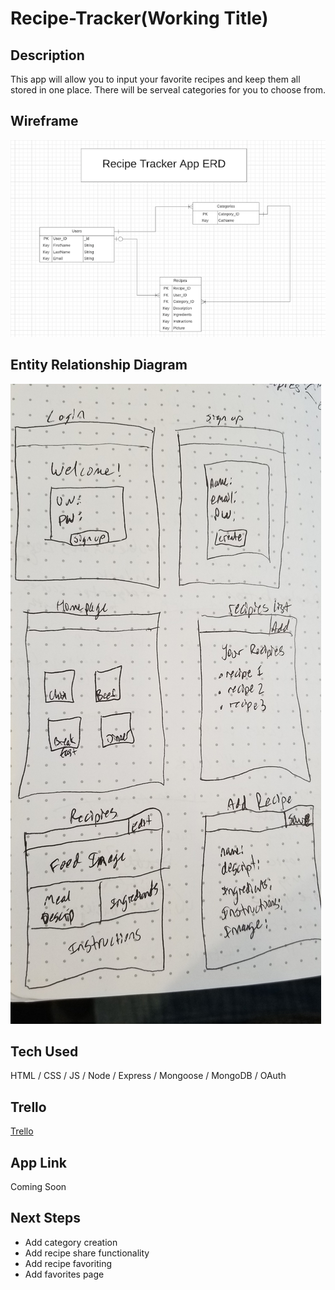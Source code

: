 # Recipe-Tracker(Working Title)

## Description
This app will allow you to input your favorite recipes and keep them all stored in one place.  There will be serveal categories for you to choose from.

## Wireframe

![Recipe Tracker Wireframe](public/images/RecipeTrackerERD.png)

## Entity Relationship Diagram
![Recipe Tracker ERD](public/images/RecipeTrackerWireframe.png)

## Tech Used
HTML / CSS / JS / Node / Express / Mongoose / MongoDB / OAuth

## Trello
[Trello](https://trello.com/b/alhQQITZ/project-2)

## App Link
Coming Soon

## Next Steps
- Add category creation
- Add recipe share functionality
- Add recipe favoriting
- Add favorites page
